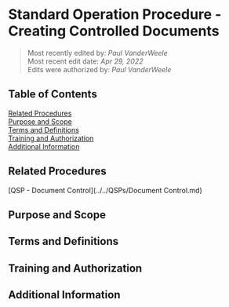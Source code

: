 # Standard Operation Procedure - Creating Controlled Documents

>Most recently edited by: *Paul VanderWeele*  
>Most recent edit date: *Apr 29, 2022*  
>Edits were authorized by: *Paul VanderWeele*

## Table of Contents

[Related Procedures](#related-procedures)  
[Purpose and Scope](#purpose-and-scope)  
[Terms and Definitions](#terms-and-definitions)  
[Training and Authorization](#training-and-authorization)  
[Additional Information](#additional-information)  

## Related Procedures

[QSP - Document Control](../../QSPs/Document Control.md)

## Purpose and Scope

## Terms and Definitions

## Training and Authorization

## Additional Information
